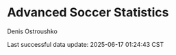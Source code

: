 # Advanced Soccer Statistics
Denis Ostroushko

<!-- gfm -->

Last successful data update: 2025-06-17 01:24:43 CST
